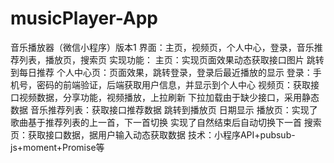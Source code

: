 # musicPlayer-App
音乐播放器（微信小程序）版本1
界面：主页，视频页，个人中心，登录，音乐推荐列表，播放页，搜索页
实现功能：
主页：实现页面效果动态获取接口图片
      跳转到每日推荐
个人中心页：页面效果，跳转登录，登录后最近播放的显示
登录：手机号，密码的前端验证，后端获取用户信息，并显示到个人中心
视频页：获取接口视频数据，分享功能，视频播放，上拉刷新
       下拉加载由于缺少接口，采用静态数据
音乐推荐列表：获取接口推荐数据
             跳转到播放页
             日期显示
播放页：实现了歌曲基于推荐列表的上一首，下一首切换
        实现了自然结束后自动切换下一首
搜索页：获取接口数据，据用户输入动态获取数据
技术：小程序API+pubsub-js+moment+Promise等
